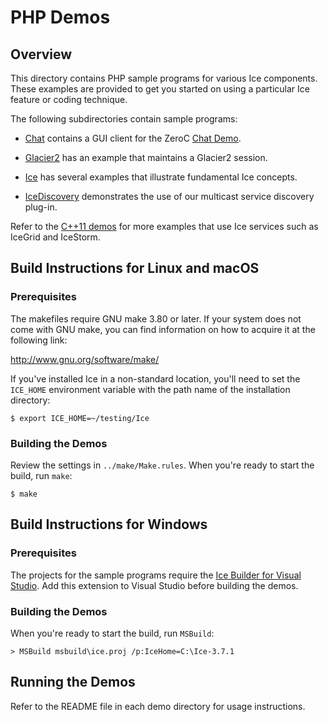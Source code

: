 # PHP Demos

## Overview

This directory contains PHP sample programs for various Ice components. These
examples are provided to get you started on using a particular Ice feature or
coding technique.

The following subdirectories contain sample programs:

- [Chat](./Chat) contains a GUI client for the ZeroC [Chat Demo][1].

- [Glacier2](./Glacier2) has an example that maintains a Glacier2 session.

- [Ice](./Ice) has several examples that illustrate fundamental Ice concepts.

- [IceDiscovery](./IceDiscovery) demonstrates the use of our multicast service
discovery plug-in.

Refer to the [C++11 demos](../cpp11) for more examples that use Ice services
such as IceGrid and IceStorm.

## Build Instructions for Linux and macOS

### Prerequisites

The makefiles require GNU make 3.80 or later. If your system does not come
with GNU make, you can find information on how to acquire it at the
following link:

http://www.gnu.org/software/make/

If you've installed Ice in a non-standard location, you'll need to set the
`ICE_HOME` environment variable with the path name of the
installation directory:

    $ export ICE_HOME=~/testing/Ice

### Building the Demos

Review the settings in `../make/Make.rules`. When you're ready to start the
build, run `make`:

    $ make

## Build Instructions for Windows

### Prerequisites

The projects for the sample programs require the [Ice Builder for Visual
Studio][2]. Add this extension to Visual Studio before building the demos.

### Building the Demos

When you're ready to start the build, run `MSBuild`:

    > MSBuild msbuild\ice.proj /p:IceHome=C:\Ice-3.7.1

## Running the Demos

Refer to the README file in each demo directory for usage instructions.

[1]: https://zeroc.com/chat/index.html
[2]: https://github.com/zeroc-ice/ice-builder-visualstudio
